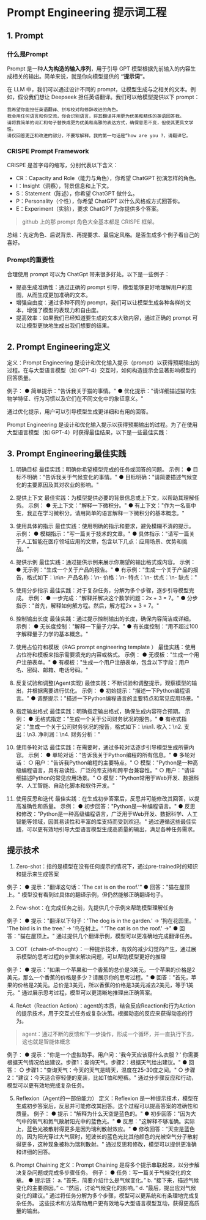 # Prompt Engineering 提示词工程

## 1. Prompt 

### 什么是Prompt

Prompt 是一种**人为构造的输入序列**，用于引导 GPT 模型根据先前输入的内容生成相关的输出。简单来说，就是你向模型提供的 **“提示词”**。

在 LLM 中，我们可以通过设计不同的 prompt，让模型生成与之相关的文本。例如，假设我们想让 Deepseek 担任英语翻译。我们可以给模型提供以下 prompt：

```
我希望你能担任英语翻译、拼写校对和修辞改进的角色。
我会用任何语言和你交流，你会识别语言，将其翻译并用更为优美和精炼的英语回答我。
请将我简单的词汇和句子替换成更为优美和高雅的表达方式，确保意思不变，但使其更具文学性。
请仅回答更正和改进的部分，不要写解释。我的第一句话是“how are you ?，请翻译它。
```

### CRISPE Prompt Framework

CRISPE 是首字母的缩写，分别代表以下含义：
- CR：Capacity and Role（能力与角色），你希望 ChatGPT 扮演怎样的角色。
- I：Insight（洞察），背景信息和上下文。
- S：Statement（陈述），你希望 ChatGPT 做什么。
- P：Personality（个性），你希望 ChatGPT 以什么风格或方式回答你。
- E：Experiment（实验），要求 ChatGPT 为你提供多个答案。

> github 上的那 prompt 角色大全基本都是 CRISPE 框架。

总结：先定角色、后说背景、再提要求、最后定风格。是否生成多个例子看自己的喜好。

### Prompt的重要性

合理使用 prompt 可以为 ChatGpt 带来很多好处。以下是一些例子：
- 提高生成准确性：通过正确的 prompt 引导，模型能够更好地理解用户的意图，从而生成更加准确的文本。
- 增强自由度：通过多种不同的 prompt，我们可以让模型生成各种各样的文本，增强了模型的表现力和自由度。
- 提高效率：如果我们已经知道要生成的文本大致内容，通过正确的 prompt 可以让模型更快地生成出我们想要的结果。

## 2. Prompt Engineering定义

定义：Prompt Engineering 是设计和优化输入提示（prompt）以获得预期输出的过程。在与大型语言模型（如 GPT-4）交互时，如何构造提示会显著影响模型的回答质量。

例子：
● 简单提示："告诉我关于猫的事情。"
● 优化提示："请详细描述猫的生物学特征、行为习惯以及它们在不同文化中的象征意义。"

通过优化提示，用户可以引导模型生成更详细和有用的回答。

Prompt Engineering 是设计和优化输入提示以获得预期输出的过程。为了在使用大型语言模型（如 GPT-4）时获得最佳结果，以下是一些最佳实践：

## 3. Prompt Engineering最佳实践
1. 明确目标
最佳实践：明确你希望模型完成的任务或回答的问题。
示例：
● 目标不明确："告诉我关于气候变化的事情。"
● 目标明确："请简要描述气候变化的主要原因及其对农业的影响。"

2. 提供上下文
最佳实践：为模型提供必要的背景信息或上下文，以帮助其理解任务。
示例：
● 无上下文："解释一下微积分。" 
● 有上下文："作为一名高中生，我正在学习微积分。请用简单的语言解释一下微积分的基本概念。"
3. 使用具体的指示
最佳实践：使用明确的指示和要求，避免模糊不清的提示。
示例：
● 模糊指示："写一篇关于技术的文章。"
● 具体指示："请写一篇关于人工智能在医疗领域应用的文章，包含以下几点：应用场景、优势和挑战。"
4. 提供示例
最佳实践：通过提供示例来展示你期望的输出格式或内容。
示例：
● 无示例："生成一个关于产品的报告。" 
● 有示例："生成一个关于产品的报告，格式如下：\n\n- 产品名称：\n- 价格：\n- 特点：\n- 优点：\n- 缺点："
5. 使用分步指示
最佳实践：对于复杂任务，分解为多个步骤，逐步引导模型完成。
示例：
● 一步完成："解释并解决这个数学问题：2x + 3 = 7。" 
● 分步指示："首先，解释如何解方程。然后，解方程2x + 3 = 7。"
6. 控制输出长度
最佳实践：通过提示控制输出的长度，确保内容简洁或详细。
示例：
● 无长度控制："解释一下量子力学。" 
● 有长度控制："用不超过100字解释量子力学的基本概念。"
7. 使用占位符和模板（RAG prompt engineering template ）
最佳实践：使用占位符和模板来指示需要填充的内容或格式。
示例：
● 无模板："生成一个用户注册表单。" 
● 有模板："生成一个用户注册表单，包含以下字段：用户名、密码、邮箱、电话号码。"
8. 反复试验和调整(Agent实现)
最佳实践：不断试验和调整提示，观察模型的输出，并根据需要进行优化。
示例：
● 初始提示："描述一下Python编程语言。" 
● 调整提示："描述一下Python编程语言的主要特点和常见应用场景。"
9. 指定输出格式
最佳实践：明确指定输出格式，确保生成内容符合预期。
示例：
● 无格式指定："生成一个关于公司财务状况的报告。" 
● 有格式指定："生成一个关于公司财务状况的报告，格式如下：\n\n1. 收入：\n2. 支出：\n3. 净利润：\n4. 财务分析："
10. 使用多轮对话
最佳实践：在需要时，通过多轮对话逐步引导模型生成所需内容。
示例：
● 单轮对话："告诉我关于Python编程的所有信息。" 
● 多轮对话：
  ○ 用户："告诉我Python编程的主要特点。" 
  ○ 模型："Python是一种高级编程语言，具有易读性、广泛的库支持和跨平台兼容性。" 
  ○ 用户："请详细描述Python的常见应用场景。" 
  ○ 模型："Python常用于Web开发、数据科学、人工智能、自动化脚本和软件开发。"
11. 使用反思和迭代
最佳实践：在生成初步答案后，反思并可能修改其回答，以提高准确性和质量。
示例：
● 初步回答："Python是一种编程语言。" 
● 反思和修改："Python是一种高级编程语言，广泛用于Web开发、数据科学、人工智能等领域，因其易读性和丰富的库支持而受到欢迎。"
通过遵循这些最佳实践，可以更有效地引导大型语言模型生成高质量的输出，满足各种任务需求。

## 提示技术

1. Zero-shot：指的是模型在没有任何提示的情况下，通过pre-trained时的知识和提示来生成答案

例子：
● 提示："翻译这句话：'The cat is on the roof.'"
● 回答："猫在屋顶上。"
模型没有看到过具体的翻译示例，但仍然能够正确翻译句子。

2. Few-shot：在完成任务之前，先提供几个示例来帮助模型理解任务

例子：
● 提示："翻译以下句子：'The dog is in the garden.' -> '狗在花园里。' 'The bird is in the tree.' -> '鸟在树上。' 'The cat is on the roof.' ->"
● 回答："猫在屋顶上。"
通过提供几个翻译示例，模型可以更准确地完成翻译任务。

3. COT（chain-of-thought）：一种提示技术，有效的减少幻觉的产生，通过展示模型的思考过程的步骤来解决问题，可以帮助模型更好的推理

例子：
● 提示："如果一个苹果和一个香蕉的总价是3美元，一个苹果的价格是2美元，那么一个香蕉的价格是多少？请展示你的思考过程。"
● 回答："首先，苹果的价格是2美元。总价是3美元，所以香蕉的价格是3美元减去2美元，等于1美元。"
通过展示思考过程，模型可以更清晰地推理出正确答案。

4. ReAct（Reaction Action）：agent的本质，结合反应Reaction和行为Action的提示技术，用于交互式任务或复杂决策。根据动态的反应来获得动态的行为。

> agent：通过不断的反馈和下一步操作，形成一个循环，并一直执行下去，这也就是智能体概念

例子：
● 提示："你是一个虚拟助手。用户问：'我今天应该穿什么衣服？' 你需要根据天气情况给出建议。步骤1：查询天气。步骤2：根据天气给出建议。"
● 回答：
  ○ 步骤1："查询天气：今天的天气是晴天，温度在25-30度之间。"
  ○ 步骤2："建议：今天适合穿轻便的夏装，比如T恤和短裤。"
通过分步骤反应和行动，模型可以更有效地完成复杂任务。

5. Reflexion（Agent的一部份能力）
定义：Reflexion 是一种提示技术，模型在生成初步答案后，反思并可能修改其回答。这个过程可以提高答案的准确性和质量。
例子：
● 提示："解释为什么天空是蓝色的。"
● 初步回答："因为大气中的氧气和氮气散射阳光中的蓝色光。"
● 反思："这解释不够准确。实际上，蓝色光被散射得更多是因为瑞利散射效应。"
● 修改回答："天空是蓝色的，因为阳光穿过大气层时，短波长的蓝色光比其他颜色的光被空气分子散射得更多，这种现象被称为瑞利散射。"
通过反思和修改，模型可以提供更准确和详细的回答。

6. Prompt Chaining
定义：Prompt Chaining 是将多个提示串联起来，以分步解决复杂问题或完成多步骤任务。
例子：
● 任务：写一篇关于气候变化的文章。
● 提示链：
  a. “首先，简要介绍什么是气候变化。”
  b. “接下来，描述气候变化的主要原因。”
  c. “然后，讨论气候变化的影响。”
  d. “最后，提出应对气候变化的建议。”
通过将任务分解为多个步骤，模型可以更系统和有条理地完成复杂任务。
这些技术和方法帮助用户更有效地与大型语言模型互动，获得更高质量的输出。
